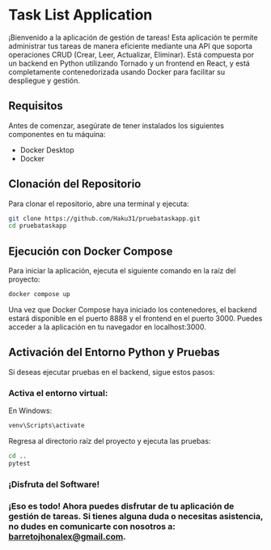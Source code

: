 # Task List Application

¡Bienvenido a la aplicación de gestión de tareas! Esta aplicación te permite administrar tus tareas de manera eficiente mediante una API que soporta operaciones CRUD (Crear, Leer, Actualizar, Eliminar). Está compuesta por un backend en Python utilizando Tornado y un frontend en React, y está completamente contenedorizada usando Docker para facilitar su despliegue y gestión.

## Requisitos

Antes de comenzar, asegúrate de tener instalados los siguientes componentes en tu máquina:

- Docker Desktop
- Docker

## Clonación del Repositorio

Para clonar el repositorio, abre una terminal y ejecuta:

```bash
git clone https://github.com/Haku31/pruebataskapp.git
cd pruebataskapp
```

## Ejecución con Docker Compose

Para iniciar la aplicación, ejecuta el siguiente comando en la raíz del proyecto:

```bash
docker compose up
```

Una vez que Docker Compose haya iniciado los contenedores, el backend estará disponible en el puerto 8888 y el frontend en el puerto 3000. Puedes acceder a la aplicación en tu navegador en localhost:3000.

## Activación del Entorno Python y Pruebas

Si deseas ejecutar pruebas en el backend, sigue estos pasos:


### Activa el entorno virtual:

En Windows:

```bash
venv\Scripts\activate
```
Regresa al directorio raíz del proyecto y ejecuta las pruebas:

```bash
cd ..
pytest
```
### ¡Disfruta del Software!
### ¡Eso es todo! Ahora puedes disfrutar de tu aplicación de gestión de tareas. Si tienes alguna duda o necesitas asistencia, no dudes en comunicarte con nosotros a: barretojhonalex@gmail.com.



